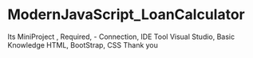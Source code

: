 # ModernJavaScript_LoanCalculator
Its MiniProject , Required, - Connection, IDE Tool Visual Studio, Basic Knowledge HTML, BootStrap, CSS Thank you
